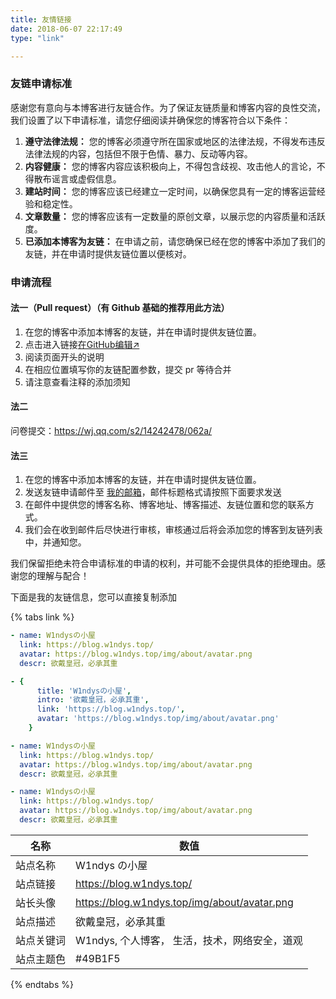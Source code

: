 ```yaml
---
title: 友情链接
date: 2018-06-07 22:17:49 
type: "link" 

---
```




### 友链申请标准

感谢您有意向与本博客进行友链合作。为了保证友链质量和博客内容的良性交流，我们设置了以下申请标准，请您仔细阅读并确保您的博客符合以下条件：

1. **遵守法律法规：** 您的博客必须遵守所在国家或地区的法律法规，不得发布违反法律法规的内容，包括但不限于色情、暴力、反动等内容。
2. **内容健康：** 您的博客内容应该积极向上，不得包含歧视、攻击他人的言论，不得散布谣言或虚假信息。
3. **建站时间：** 您的博客应该已经建立一定时间，以确保您具有一定的博客运营经验和稳定性。
4. **文章数量：** 您的博客应该有一定数量的原创文章，以展示您的内容质量和活跃度。
5. **已添加本博客为友链：** 在申请之前，请您确保已经在您的博客中添加了我们的友链，并在申请时提供友链位置以便核对。

### 申请流程

#### 法一（Pull request）（有 Github 基础的推荐用此方法）

1. 在您的博客中添加本博客的友链，并在申请时提供友链位置。
2. 点击进入链接[在GitHub编辑↗️](https://github.com/W1ndys/blog.w1ndys.top/blob/main/source/_data/link.yml)
3. 阅读页面开头的说明
4. 在相应位置填写你的友链配置参数，提交 pr 等待合并
5. 请注意查看注释的添加须知

#### 法二

问卷提交：https://wj.qq.com/s2/14242478/062a/

#### 法三

1. 在您的博客中添加本博客的友链，并在申请时提供友链位置。
2. 发送友链申请邮件至 [我的邮箱](mailto:w1ndys@outlook.com)，邮件标题格式请按照下面要求发送
3. 在邮件中提供您的博客名称、博客地址、博客描述、友链位置和您的联系方式。
4. 我们会在收到邮件后尽快进行审核，审核通过后将会添加您的博客到友链列表中，并通知您。

我们保留拒绝未符合申请标准的申请的权利，并可能不会提供具体的拒绝理由。感谢您的理解与配合！

下面是我的友链信息，您可以直接复制添加

{% tabs link %}
<!-- tab butterfly -->

```yml
- name: W1ndysの小屋
  link: https://blog.w1ndys.top/
  avatar: https://blog.w1ndys.top/img/about/avatar.png
  descr: 欲戴皇冠，必承其重
```

<!-- endtab -->

<!-- tab fluid -->

```yml
- {
      title: 'W1ndysの小屋',
      intro: '欲戴皇冠，必承其重',
      link: 'https://blog.w1ndys.top/',
      avatar: 'https://blog.w1ndys.top/img/about/avatar.png'
    }
```

<!-- endtab -->

<!-- tab anzhiyu -->

```yml
- name: W1ndysの小屋
  link: https://blog.w1ndys.top/
  avatar: https://blog.w1ndys.top/img/about/avatar.png
  descr: 欲戴皇冠，必承其重
```

<!-- endtab -->

<!-- tab ☀️Volantis-->

```yml
- name: W1ndysの小屋
  link: https://blog.w1ndys.top/
  avatar: https://blog.w1ndys.top/img/about/avatar.png
  descr: 欲戴皇冠，必承其重
```

<!-- endtab -->

<!-- tab  🌴General-->

| 名称       | 数值                                          |
| ---------- | --------------------------------------------- |
| 站点名称   | W1ndys の小屋                                 |
| 站点链接   | https://blog.w1ndys.top/                      |
| 站长头像   | https://blog.w1ndys.top/img/about/avatar.png  |
| 站点描述   | 欲戴皇冠，必承其重                            |
| 站点关键词 | W1ndys, 个人博客， 生活，技术，网络安全，道观 |
| 站点主题色 | #49B1F5                                       |

<!-- endtab -->

{% endtabs %}
